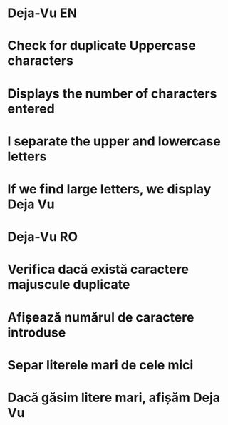 # Deja-Vu EN
# Check for duplicate Uppercase characters
# Displays the number of characters entered
# I separate the upper and lowercase letters
# If we find large letters, we display Deja Vu

# Deja-Vu RO
# Verifica dacă există caractere majuscule duplicate
# Afișează numărul de caractere introduse
# Separ literele mari de cele mici
# Dacă găsim litere mari, afișăm Deja Vu
